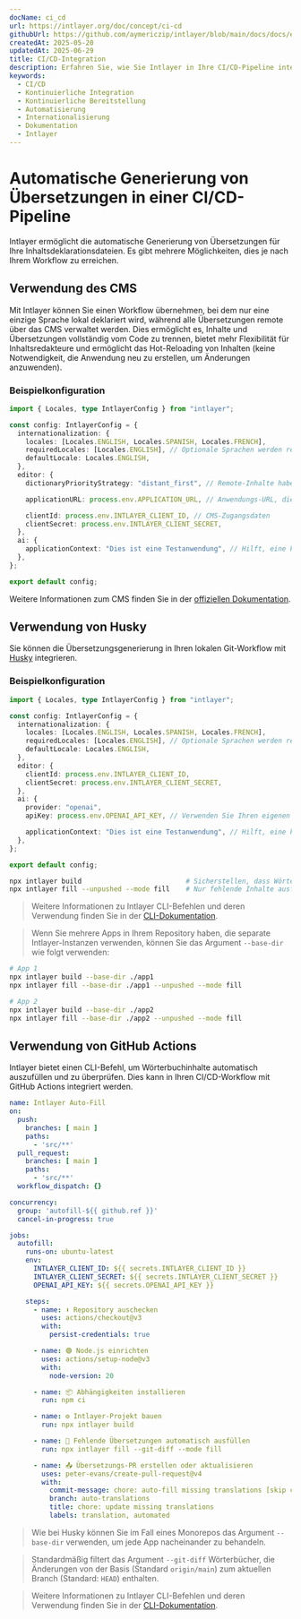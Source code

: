```yaml
---
docName: ci_cd
url: https://intlayer.org/doc/concept/ci-cd
githubUrl: https://github.com/aymericzip/intlayer/blob/main/docs/docs/en/CI_CD.md
createdAt: 2025-05-20
updatedAt: 2025-06-29
title: CI/CD-Integration
description: Erfahren Sie, wie Sie Intlayer in Ihre CI/CD-Pipeline integrieren können, um Inhalte automatisch zu verwalten und bereitzustellen.
keywords:
  - CI/CD
  - Kontinuierliche Integration
  - Kontinuierliche Bereitstellung
  - Automatisierung
  - Internationalisierung
  - Dokumentation
  - Intlayer
---
```


# Automatische Generierung von Übersetzungen in einer CI/CD-Pipeline

Intlayer ermöglicht die automatische Generierung von Übersetzungen für Ihre Inhaltsdeklarationsdateien. Es gibt mehrere Möglichkeiten, dies je nach Ihrem Workflow zu erreichen.

## Verwendung des CMS

Mit Intlayer können Sie einen Workflow übernehmen, bei dem nur eine einzige Sprache lokal deklariert wird, während alle Übersetzungen remote über das CMS verwaltet werden. Dies ermöglicht es, Inhalte und Übersetzungen vollständig vom Code zu trennen, bietet mehr Flexibilität für Inhaltsredakteure und ermöglicht das Hot-Reloading von Inhalten (keine Notwendigkeit, die Anwendung neu zu erstellen, um Änderungen anzuwenden).

### Beispielkonfiguration

```ts fileName="intlayer.config.ts"
import { Locales, type IntlayerConfig } from "intlayer";

const config: IntlayerConfig = {
  internationalization: {
    locales: [Locales.ENGLISH, Locales.SPANISH, Locales.FRENCH],
    requiredLocales: [Locales.ENGLISH], // Optionale Sprachen werden remote verwaltet
    defaultLocale: Locales.ENGLISH,
  },
  editor: {
    dictionaryPriorityStrategy: "distant_first", // Remote-Inhalte haben Priorität

    applicationURL: process.env.APPLICATION_URL, // Anwendungs-URL, die vom CMS verwendet wird

    clientId: process.env.INTLAYER_CLIENT_ID, // CMS-Zugangsdaten
    clientSecret: process.env.INTLAYER_CLIENT_SECRET,
  },
  ai: {
    applicationContext: "Dies ist eine Testanwendung", // Hilft, eine konsistente Übersetzungsgenerierung sicherzustellen
  },
};

export default config;
```

Weitere Informationen zum CMS finden Sie in der [offiziellen Dokumentation](https://github.com/aymericzip/intlayer/blob/main/docs/docs/de/intlayer_CMS.md).

## Verwendung von Husky

Sie können die Übersetzungsgenerierung in Ihren lokalen Git-Workflow mit [Husky](https://typicode.github.io/husky/) integrieren.

### Beispielkonfiguration

```ts fileName="intlayer.config.ts"
import { Locales, type IntlayerConfig } from "intlayer";

const config: IntlayerConfig = {
  internationalization: {
    locales: [Locales.ENGLISH, Locales.SPANISH, Locales.FRENCH],
    requiredLocales: [Locales.ENGLISH], // Optionale Sprachen werden remote verwaltet
    defaultLocale: Locales.ENGLISH,
  },
  editor: {
    clientId: process.env.INTLAYER_CLIENT_ID,
    clientSecret: process.env.INTLAYER_CLIENT_SECRET,
  },
  ai: {
    provider: "openai",
    apiKey: process.env.OPENAI_API_KEY, // Verwenden Sie Ihren eigenen API-Schlüssel

    applicationContext: "Dies ist eine Testanwendung", // Hilft, eine konsistente Übersetzungsgenerierung sicherzustellen
  },
};

export default config;
```

```bash fileName=".husky/pre-push"
npx intlayer build                          # Sicherstellen, dass Wörterbücher aktuell sind
npx intlayer fill --unpushed --mode fill    # Nur fehlende Inhalte ausfüllen, bestehende nicht aktualisieren
```

> Weitere Informationen zu Intlayer CLI-Befehlen und deren Verwendung finden Sie in der [CLI-Dokumentation](https://github.com/aymericzip/intlayer/blob/main/docs/docs/de/intlayer_cli.md).

> Wenn Sie mehrere Apps in Ihrem Repository haben, die separate Intlayer-Instanzen verwenden, können Sie das Argument `--base-dir` wie folgt verwenden:

```bash fileName=".husky/pre-push"
# App 1
npx intlayer build --base-dir ./app1
npx intlayer fill --base-dir ./app1 --unpushed --mode fill

# App 2
npx intlayer build --base-dir ./app2
npx intlayer fill --base-dir ./app2 --unpushed --mode fill
```

## Verwendung von GitHub Actions

Intlayer bietet einen CLI-Befehl, um Wörterbuchinhalte automatisch auszufüllen und zu überprüfen. Dies kann in Ihren CI/CD-Workflow mit GitHub Actions integriert werden.

```yaml fileName=".github/workflows/intlayer-translate.yml"
name: Intlayer Auto-Fill
on:
  push:
    branches: [ main ]
    paths:
      - 'src/**'
  pull_request:
    branches: [ main ]
    paths:
      - 'src/**'
  workflow_dispatch: {}

concurrency:
  group: 'autofill-${{ github.ref }}'
  cancel-in-progress: true

jobs:
  autofill:
    runs-on: ubuntu-latest
    env:
      INTLAYER_CLIENT_ID: ${{ secrets.INTLAYER_CLIENT_ID }}
      INTLAYER_CLIENT_SECRET: ${{ secrets.INTLAYER_CLIENT_SECRET }}
      OPENAI_API_KEY: ${{ secrets.OPENAI_API_KEY }}

    steps:
      - name: ⬇️ Repository auschecken
        uses: actions/checkout@v3
        with:
          persist-credentials: true

      - name: 🟢 Node.js einrichten
        uses: actions/setup-node@v3
        with:
          node-version: 20

      - name: 📦 Abhängigkeiten installieren
        run: npm ci

      - name: ⚙️ Intlayer-Projekt bauen
        run: npx intlayer build

      - name: 🤖 Fehlende Übersetzungen automatisch ausfüllen
        run: npx intlayer fill --git-diff --mode fill

      - name: 📤 Übersetzungs-PR erstellen oder aktualisieren
        uses: peter-evans/create-pull-request@v4
        with:
          commit-message: chore: auto-fill missing translations [skip ci]
          branch: auto-translations
          title: chore: update missing translations
          labels: translation, automated
```

> Wie bei Husky können Sie im Fall eines Monorepos das Argument `--base-dir` verwenden, um jede App nacheinander zu behandeln.

> Standardmäßig filtert das Argument `--git-diff` Wörterbücher, die Änderungen von der Basis (Standard `origin/main`) zum aktuellen Branch (Standard: `HEAD`) enthalten.

> Weitere Informationen zu Intlayer CLI-Befehlen und deren Verwendung finden Sie in der [CLI-Dokumentation](https://github.com/aymericzip/intlayer/blob/main/docs/docs/de/intlayer_cli.md).
